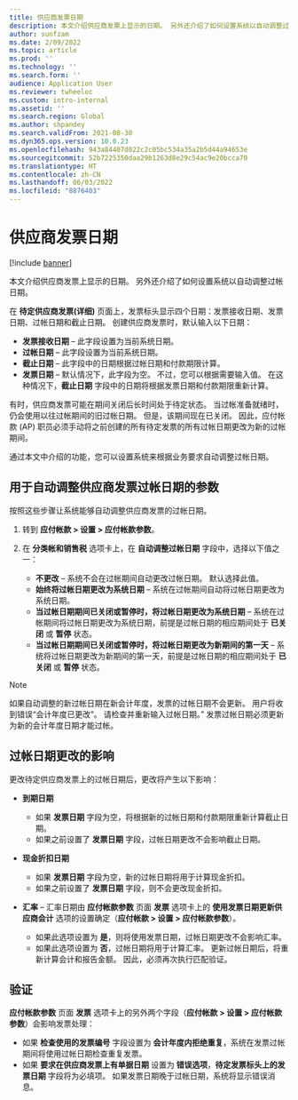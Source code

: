 ```yaml
---
title: 供应商发票日期
description: 本文介绍供应商发票上显示的日期。 另外还介绍了如何设置系统以自动调整过帐日期。
author: sunfzam
ms.date: 2/09/2022
ms.topic: article
ms.prod: ''
ms.technology: ''
ms.search.form: ''
audience: Application User
ms.reviewer: twheeloc
ms.custom: intro-internal
ms.assetid: ''
ms.search.region: Global
ms.author: shpandey
ms.search.validFrom: 2021-08-30
ms.dyn365.ops.version: 10.0.23
ms.openlocfilehash: 943a84407d022c2c05bc534a35a2b5d44a94653e
ms.sourcegitcommit: 52b7225350daa29b1263d8e29c54ac9e20bcca70
ms.translationtype: HT
ms.contentlocale: zh-CN
ms.lasthandoff: 06/03/2022
ms.locfileid: "8876403"
---
```

# <a name="vendor-invoice-dates"></a>供应商发票日期

[!include [banner](../includes/banner.md)]

本文介绍供应商发票上显示的日期。 另外还介绍了如何设置系统以自动调整过帐日期。

在 **待定供应商发票(详细)** 页面上，发票标头显示四个日期：发票接收日期、发票日期、过帐日期和截止日期。 创建供应商发票时，默认输入以下日期：

- **发票接收日期** – 此字段设置为当前系统日期。
- **过帐日期** – 此字段设置为当前系统日期。 
- **截止日期** – 此字段中的日期根据过帐日期和付款期限计算。
- **发票日期** – 默认情况下，此字段为空。 不过，您可以根据需要输入值。 在这种情况下，**截止日期** 字段中的日期将根据发票日期和付款期限重新计算。

有时，供应商发票可能在期间关闭后长时间处于待定状态。 当过帐准备就绪时，仍会使用以往过帐期间的旧过帐日期。 但是，该期间现在已关闭。 因此，应付帐款 (AP) 职员必须手动将之前创建的所有待定发票的所有过帐日期更改为新的过帐期间。

通过本文中介绍的功能，您可以设置系统来根据业务要求自动调整过帐日期。

## <a name="parameter-for-automatically-adjusting-the-vendor-invoice-posting-date"></a>用于自动调整供应商发票过帐日期的参数

按照这些步骤让系统能够自动调整供应商发票的过帐日期。

1.  转到 **应付帐款 \> 设置 \> 应付帐款参数**。
2.  在 **分类帐和销售税** 选项卡上，在 **自动调整过帐日期** 字段中，选择以下值之一：

    - **不更改** – 系统不会在过帐期间自动更改过帐日期。 默认选择此值。
    - **始终将过帐日期更改为系统日期** – 系统在过帐期间自动将过帐日期更改为系统日期。
    - **当过帐日期期间已关闭或暂停时，将过帐日期更改为系统日期** – 系统在过帐期间将过帐日期更改为系统日期，前提是过帐日期的相应期间处于 **已关闭** 或 **暂停** 状态。
    - **当过帐日期期间已关闭或暂停时，将过帐日期更改为新期间的第一天** – 系统将过帐日期更改为新期间的第一天，前提是过帐日期的相应期间处于 **已关闭** 或 **暂停** 状态。

> [!NOTE]
> 如果自动调整的新过帐日期在新会计年度，发票的过帐日期不会更新。 用户将收到错误“会计年度已更改”。 请检查并重新输入过帐日期。” 发票过帐日期必须更新为新的会计年度日期才能过帐。

## <a name="impact-of-posting-date-changes"></a>过帐日期更改的影响

更改待定供应商发票上的过帐日期后，更改将产生以下影响：

- **到期日期**

    - 如果 **发票日期** 字段为空，将根据新的过帐日期和付款期限重新计算截止日期。
    - 如果之前设置了 **发票日期** 字段，过帐日期更改不会影响截止日期。

- **现金折扣日期**

    - 如果 **发票日期** 字段为空，新的过帐日期将用于计算现金折扣。
    - 如果之前设置了 **发票日期** 字段，则不会更改现金折扣。

- **汇率** – 汇率日期由 **应付帐款参数** 页面 **发票** 选项卡上的 **使用发票日期更新供应商会计** 选项的设置确定（**应付帐款 \> 设置 \> 应付帐款参数**）。

    - 如果此选项设置为 **是**，则将使用发票日期，过帐日期更改不会影响汇率。
    - 如果此选项设置为 **否**，过帐日期将用于计算汇率。 更新过帐日期后，将重新计算会计和报告金额。 因此，必须再次执行匹配验证。

## <a name="validation"></a>验证

**应付帐款参数** 页面 **发票** 选项卡上的另外两个字段（**应付帐款 \> 设置 \> 应付帐款参数**）会影响发票处理：

- 如果 **检查使用的发票编号** 字段设置为 **会计年度内拒绝重复**，系统在发票过帐期间将使用过帐日期检查重复发票。
- 如果 **要求在供应商发票上有单据日期** 设置为 **错误选项**，**待定发票标头上的发票日期** 字段将为必填项。 如果发票日期晚于过帐日期，系统将显示错误消息。
